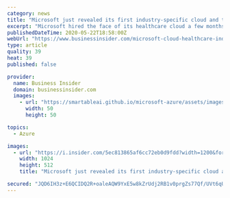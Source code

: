 ```yaml
---
category: news
title: "Microsoft just revealed its first industry-specific cloud and these recent hires hint which industries could be next"
excerpt: "Microsoft hired the face of its healthcare cloud a few months before it hired two other executives with industry-specific expertise."
publishedDateTime: 2020-05-22T18:58:00Z
webUrl: "https://www.businessinsider.com/microsoft-cloud-healthcare-indsutry-specific-hires-2020-5"
type: article
quality: 39
heat: 39
published: false

provider:
  name: Business Insider
  domain: businessinsider.com
  images:
    - url: "https://smartableai.github.io/microsoft-azure/assets/images/organizations/businessinsider.com-50x50.jpg"
      width: 50
      height: 50

topics:
  - Azure

images:
  - url: "https://i.insider.com/5ec813865af6cc72eb0d9fdd?width=1200&format=jpeg"
    width: 1024
    height: 512
    title: "Microsoft just revealed its first industry-specific cloud and these recent hires hint which industries could be next"

secured: "JQD6IH3z+E6QCIDQ2R+oaleAQW9YxE5w8kZrUdj2RB1v0prgZs77Qf/UVt6qUAlAT/RlJvgvMJE7UAqAXwX5aBFCYjnpgu+AAgpQzQDV/ISyRdOya88W0bb2rNlPm+Tsw8lUjUKrQeAs99DJ6JIp3t2A+2rNP22MOqyJsq6eVZf1siTbKQW0qH6fvIXlp6qKpwiWoS8ug3n6jA6nGRdckbR8fBWIUGKJp1wTqdUULiBa5ltAB5vA21c0XVIN2/ZeRC6WzuaeZ/7ZPqx5tlgZY9bSEa6WSEAgq6xdbQ2nQ6wz2QK0F28Q5AWYXDHaIEkWk5T662REtKLxwwFF9q12yknSEzOn4S57LZvRpmYi1KbDDvRgwPfVeaPod4tYT4MuUR33qoL9qgYjoDmwmEEFmAFFb30ZBeiWTvbUiKL1oKJ7vlPEIhYhSt2pZYnBtSzRvgzjIoY8tNFJ//cSYX2nES4Syukxb2e7qV/XHMXXGGk=;m52CJ22yOkL/b+pWe4w4MA=="
---
```


